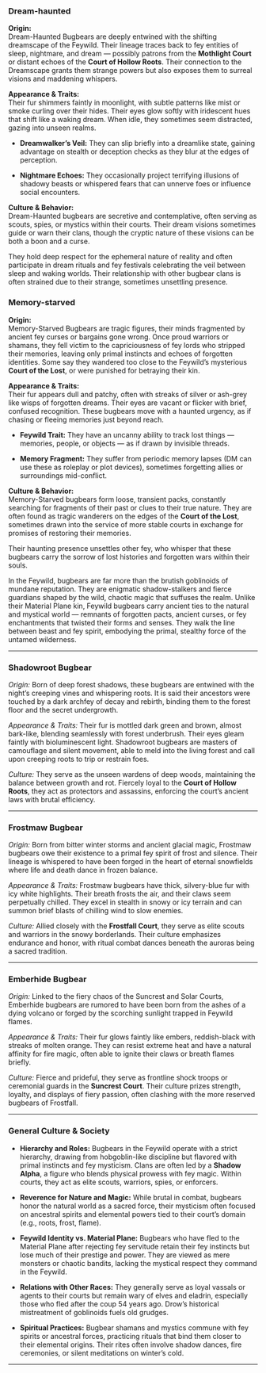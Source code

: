 


### Dream-haunted
**Origin:**  
Dream-Haunted Bugbears are deeply entwined with the shifting dreamscape of the Feywild. Their lineage traces back to fey entities of sleep, nightmare, and dream — possibly patrons from the **Mothlight Court** or distant echoes of the **Court of Hollow Roots**. Their connection to the Dreamscape grants them strange powers but also exposes them to surreal visions and maddening whispers.

**Appearance & Traits:**  
Their fur shimmers faintly in moonlight, with subtle patterns like mist or smoke curling over their hides. Their eyes glow softly with iridescent hues that shift like a waking dream. When idle, they sometimes seem distracted, gazing into unseen realms.

- **Dreamwalker’s Veil:** They can slip briefly into a dreamlike state, gaining advantage on stealth or deception checks as they blur at the edges of perception.
    
- **Nightmare Echoes:** They occasionally project terrifying illusions of shadowy beasts or whispered fears that can unnerve foes or influence social encounters.
    

**Culture & Behavior:**  
Dream-Haunted bugbears are secretive and contemplative, often serving as scouts, spies, or mystics within their courts. Their dream visions sometimes guide or warn their clans, though the cryptic nature of these visions can be both a boon and a curse.

They hold deep respect for the ephemeral nature of reality and often participate in dream rituals and fey festivals celebrating the veil between sleep and waking worlds. Their relationship with other bugbear clans is often strained due to their strange, sometimes unsettling presence.


### Memory-starved
**Origin:**  
Memory-Starved Bugbears are tragic figures, their minds fragmented by ancient fey curses or bargains gone wrong. Once proud warriors or shamans, they fell victim to the capriciousness of fey lords who stripped their memories, leaving only primal instincts and echoes of forgotten identities. Some say they wandered too close to the Feywild’s mysterious **Court of the Lost**, or were punished for betraying their kin.

**Appearance & Traits:**  
Their fur appears dull and patchy, often with streaks of silver or ash-grey like wisps of forgotten dreams. Their eyes are vacant or flicker with brief, confused recognition. These bugbears move with a haunted urgency, as if chasing or fleeing memories just beyond reach.

- **Feywild Trait:** They have an uncanny ability to track lost things — memories, people, or objects — as if drawn by invisible threads.
    
- **Memory Fragment:** They suffer from periodic memory lapses (DM can use these as roleplay or plot devices), sometimes forgetting allies or surroundings mid-conflict.
    

**Culture & Behavior:**  
Memory-Starved bugbears form loose, transient packs, constantly searching for fragments of their past or clues to their true nature. They are often found as tragic wanderers on the edges of the **Court of the Lost**, sometimes drawn into the service of more stable courts in exchange for promises of restoring their memories.

Their haunting presence unsettles other fey, who whisper that these bugbears carry the sorrow of lost histories and forgotten wars within their souls.



In the Feywild, bugbears are far more than the brutish goblinoids of mundane reputation. They are enigmatic shadow-stalkers and fierce guardians shaped by the wild, chaotic magic that suffuses the realm. Unlike their Material Plane kin, Feywild bugbears carry ancient ties to the natural and mystical world — remnants of forgotten pacts, ancient curses, or fey enchantments that twisted their forms and senses. They walk the line between beast and fey spirit, embodying the primal, stealthy force of the untamed wilderness.

---


### Shadowroot Bugbear
_Origin:_ Born of deep forest shadows, these bugbears are entwined with the night’s creeping vines and whispering roots. It is said their ancestors were touched by a dark archfey of decay and rebirth, binding them to the forest floor and the secret undergrowth.

_Appearance & Traits:_ Their fur is mottled dark green and brown, almost bark-like, blending seamlessly with forest underbrush. Their eyes gleam faintly with bioluminescent light. Shadowroot bugbears are masters of camouflage and silent movement, able to meld into the living forest and call upon creeping roots to trip or restrain foes.

_Culture:_ They serve as the unseen wardens of deep woods, maintaining the balance between growth and rot. Fiercely loyal to the **Court of Hollow Roots**, they act as protectors and assassins, enforcing the court’s ancient laws with brutal efficiency.

---

### Frostmaw Bugbear
_Origin:_ Born from bitter winter storms and ancient glacial magic, Frostmaw bugbears owe their existence to a primal fey spirit of frost and silence. Their lineage is whispered to have been forged in the heart of eternal snowfields where life and death dance in frozen balance.

_Appearance & Traits:_ Frostmaw bugbears have thick, silvery-blue fur with icy white highlights. Their breath frosts the air, and their claws seem perpetually chilled. They excel in stealth in snowy or icy terrain and can summon brief blasts of chilling wind to slow enemies.

_Culture:_ Allied closely with the **Frostfall Court**, they serve as elite scouts and warriors in the snowy borderlands. Their culture emphasizes endurance and honor, with ritual combat dances beneath the auroras being a sacred tradition.

---

### Emberhide Bugbear  
_Origin:_ Linked to the fiery chaos of the Suncrest and Solar Courts, Emberhide bugbears are rumored to have been born from the ashes of a dying volcano or forged by the scorching sunlight trapped in Feywild flames.

_Appearance & Traits:_ Their fur glows faintly like embers, reddish-black with streaks of molten orange. They can resist extreme heat and have a natural affinity for fire magic, often able to ignite their claws or breath flames briefly.

_Culture:_ Fierce and prideful, they serve as frontline shock troops or ceremonial guards in the **Suncrest Court**. Their culture prizes strength, loyalty, and displays of fiery passion, often clashing with the more reserved bugbears of Frostfall.

---

### **General Culture & Society**

- **Hierarchy and Roles:** Bugbears in the Feywild operate with a strict hierarchy, drawing from hobgoblin-like discipline but flavored with primal instincts and fey mysticism. Clans are often led by a **Shadow Alpha**, a figure who blends physical prowess with fey magic. Within courts, they act as elite scouts, warriors, spies, or enforcers.
    
- **Reverence for Nature and Magic:** While brutal in combat, bugbears honor the natural world as a sacred force, their mysticism often focused on ancestral spirits and elemental powers tied to their court’s domain (e.g., roots, frost, flame).
    
- **Feywild Identity vs. Material Plane:** Bugbears who have fled to the Material Plane after rejecting fey servitude retain their fey instincts but lose much of their prestige and power. They are viewed as mere monsters or chaotic bandits, lacking the mystical respect they command in the Feywild.
    
- **Relations with Other Races:** They generally serve as loyal vassals or agents to their courts but remain wary of elves and eladrin, especially those who fled after the coup 54 years ago. Drow’s historical mistreatment of goblinoids fuels old grudges.
    
- **Spiritual Practices:** Bugbear shamans and mystics commune with fey spirits or ancestral forces, practicing rituals that bind them closer to their elemental origins. Their rites often involve shadow dances, fire ceremonies, or silent meditations on winter’s cold.
    

---